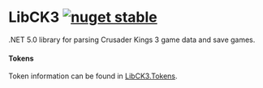 # LibCK3 [![nuget stable](https://img.shields.io/nuget/v/LibCK3.svg?style=flat)](https://www.nuget.org/packages/LibCK3)
.NET 5.0 library for parsing Crusader Kings 3 game data and save games.

#### Tokens
Token information can be found in [LibCK3.Tokens](https://github.com/scorpdx/LibCK3.Tokens).

